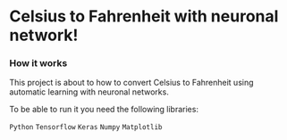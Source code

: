 # Celsius to Fahrenheit with neuronal network!

### How it works
This project is about to how to convert Celsius to Fahrenheit 
using automatic learning with neuronal networks.

To be able to run it you need the following libraries:

`Python` `Tensorflow` `Keras` `Numpy` `Matplotlib`